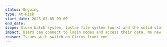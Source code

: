 ```yaml
---
status: Ongoing
type: At-Risk
start_date: 2025-05-05 09:00
end_date: 
scope: Slurm batch system, lustre file system (work) and the solid state file system (RPOOL). 
impact: Users can connect to login nodes and access their data. No new jobs will start until further investigations take place. 
reason: Issues with switch on Cirrus front end 
---
```

